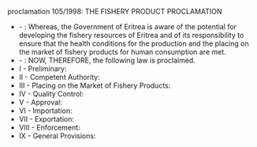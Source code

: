 proclamation 105&#x2F;1998: THE FISHERY PRODUCT PROCLAMATION

<ul>
			<li> - : Whereas, the Government of Eritrea is aware of the potential for developing the fishery resources of Eritrea and of its responsibility to ensure that the health conditions for the production and the placing on the market of fishery products for human consumption are met.<ul>
			</ul></li>			<li> - : NOW, THEREFORE, the following law is proclaimed.<ul>
			</ul></li>			<li>I - Preliminary: <ul>
			</ul></li>			<li>II - Competent Authority: <ul>
			</ul></li>			<li>III - Placing on the Market of Fishery Products: <ul>
			</ul></li>			<li>IV - Quality Control: <ul>
			</ul></li>			<li>V - Approval: <ul>
			</ul></li>			<li>VI - Importation: <ul>
			</ul></li>			<li>VII - Exportation: <ul>
			</ul></li>			<li>VIII - Enforcement: <ul>
			</ul></li>			<li>IX - General Provisions: <ul>
			</ul></li></ul>